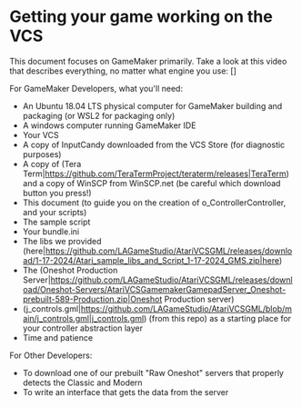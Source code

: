 # Getting your game working on the VCS

This document focuses on GameMaker primarily.   Take a look at this video that describes everything, no matter what engine you use: []

For GameMaker Developers, what you'll need:

- An Ubuntu 18.04 LTS physical computer for GameMaker building and packaging (or WSL2 for packaging only)
- A windows computer running GameMaker IDE
- Your VCS
- A copy of InputCandy downloaded from the VCS Store (for diagnostic purposes)
- A copy of (Tera Term|https://github.com/TeraTermProject/teraterm/releases|TeraTerm) and a copy of WinSCP from WinSCP.net (be careful which download button you press!)
- This document (to guide you on the creation of o_ControllerController, and your scripts)
- The sample script
- Your bundle.ini
- The libs we provided (here|https://github.com/LAGameStudio/AtariVCSGML/releases/download/1-17-2024/Atari_sample_libs_and_Script_1-17-2024_GMS.zip|here)
- The (Oneshot Production Server|https://github.com/LAGameStudio/AtariVCSGML/releases/download/Oneshot-Servers/AtariVCSGamemakerGamepadServer_Oneshot-prebuilt-589-Production.zip|Oneshot Production server)
- (j_controls.gml|https://github.com/LAGameStudio/AtariVCSGML/blob/main/j_controls.gml|j_controls.gml) (from this repo) as a starting place for your controller abstraction layer
- Time and patience


For Other Developers:

- To download one of our prebuilt "Raw Oneshot" servers that properly detects the Classic and Modern
- To write an interface that gets the data from the server

